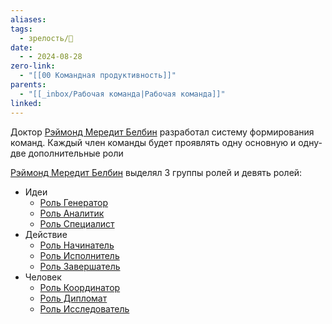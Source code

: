 ```yaml
---
aliases: 
tags:
  - зрелость/🌱
date:
  - - 2024-08-28
zero-link:
  - "[[00 Командная продуктивность]]"
parents:
  - "[[_inbox/Рабочая команда|Рабочая команда]]"
linked:
---
```

Доктор [Рэймонд Мередит Белбин](Рэймонд%20Мередит%20Белбин) разработал систему формирования команд. Каждый член команды будет проявлять одну основную и одну-две дополнительные роли

[Рэймонд Мередит Белбин](Рэймонд%20Мередит%20Белбин) выделял 3 группы ролей и девять ролей:
- Идеи
	- [Роль Генератор](_inbox/Роль%20Генератор.md)
	- [Роль Аналитик](_inbox/Роль%20Аналитик.md)
	- [Роль Специалист](_inbox/Роль%20Специалист.md)
- Действие
	- [Роль Начинатель](_inbox/Роль%20Начинатель.md)
	- [Роль Исполнитель](_inbox/Роль%20Исполнитель.md)
	- [Роль Завершатель](_inbox/Роль%20Завершатель.md)
- Человек
	- [Роль Координатор](_inbox/Роль%20Координатор.md)
	- [Роль Дипломат](_inbox/Роль%20Дипломат.md)
	- [Роль Исследователь](_inbox/Роль%20Исследователь.md)